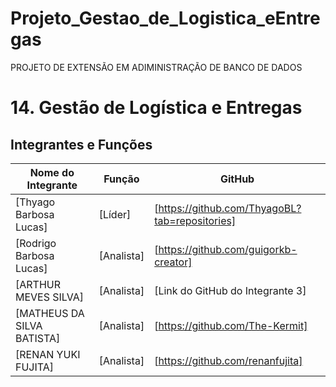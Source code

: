 # Projeto_Gestao_de_Logistica_eEntregas
PROJETO DE EXTENSÃO EM ADIMINISTRAÇÃO DE BANCO DE DADOS
# 14. Gestão de Logística e Entregas

## Integrantes e Funções

| Nome do Integrante | Função | GitHub |
| ------------------ | ------ | ------ |
| [Thyago Barbosa Lucas] | [Líder] | [https://github.com/ThyagoBL?tab=repositories] |
| [Rodrigo Barbosa Lucas] | [Analista] | [https://github.com/guigorkb-creator] |
| [ARTHUR MEVES SILVA] | [Analista] | [Link do GitHub do Integrante 3] |
| [MATHEUS DA SILVA BATISTA] | [Analista] | [https://github.com/The-Kermit] |
| [RENAN YUKI FUJITA] | [Analista] | [https://github.com/renanfujita] |
